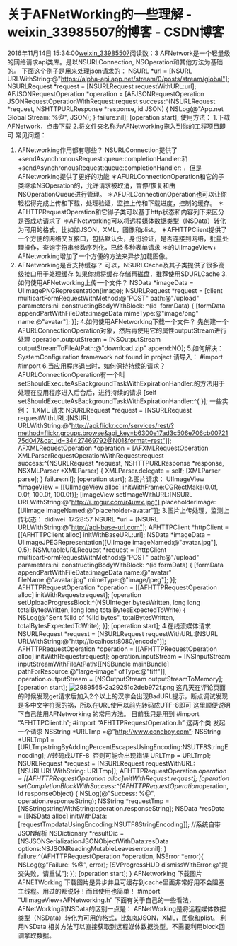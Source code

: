 # 关于AFNetWorking的一些理解 - weixin_33985507的博客 - CSDN博客
2016年11月14日 15:34:00[weixin_33985507](https://me.csdn.net/weixin_33985507)阅读数：3
AFNetwork是一个轻量级的网络请求api类库。是以NSURLConnection, NSOperation和其他方法为基础的。
下面这个例子是用来处理json请求的：
NSURL *url = [NSURL URLWithString:@"https://alpha-api.app.net/stream/0/posts/stream/global"];
NSURLRequest *request = [NSURLRequest requestWithURL:url];
AFJSONRequestOperation *operation = [AFJSONRequestOperation JSONRequestOperationWithRequest:request success:^(NSURLRequest *request, NSHTTPURLResponse *response, id JSON) {
NSLog(@"App.net Global Stream: %@", JSON);
} failure:nil];
[operation start];
使用方法：
1.下载AFNetwork，点击下载
2.将文件夹名称为AFNetworking拖入到你的工程项目即可
常见问题：
1. AFNetworking作用都有哪些？
NSURLConnection提供了+sendAsynchronousRequest:queue:completionHandler:和+sendAsynchronousRequest:queue:completionHandler: ，但是AFNetworking提供了更好的功能
＊AFURLConnectionOperation和它的子类继承NSOperation的，允许请求被取消，暂停/恢复和由NSOperationQueue进行管理。
＊AFURLConnectionOperation也可以让你轻松得完成上传和下载，处理验证，监控上传和下载进度，控制的缓存。
＊AFHTTPRequestOperation和它得子类可以基于http状态和内容列下来区分是否成功请求了
＊AFNetworking可以将远程媒体数据类型（NSData）转化为可用的格式，比如如JSON，XML，图像和plist。
＊AFHTTPClient提供了一个方便的网络交互接口，包括默认头，身份验证，是否连接到网络，批量处理操作，查询字符串参数序列化，已经多种表单请求
＊的UIImageView+ AFNetworking增加了一个方便的方法来异步加载图像。
2. AFNetworking是否支持缓存？
可以，NSURLCache及其子类提供了很多高级接口用于处理缓存
如果你想将缓存存储再磁盘，推荐使用SDURLCache
3.如何使用AFNetworking上传一个文件？
NSData *imageData = UIImagePNGRepresentation(image);
NSURLRequest *request = [client multipartFormRequestWithMethod:@"POST" path:@"/upload" parameters:nil constructingBodyWithBlock: ^(id  formData) {
[formData appendPartWithFileData:imageData mimeType:@"image/png" name:@"avatar"];
}];
4.如何使用AFNetworking下载一个文件？
先创建一个AFURLConnectionOperation对象，然后再使用它的属性outputStream进行处理
operation.outputStream = [NSOutputStream outputStreamToFileAtPath:@"download.zip" append:NO];
5.如何解决：SystemConfiguration framework not found in project
请导入：
#import
#import
6.当应用程序退出时，如何保持持续的请求？
AFURLConnectionOperation有一个叫setShouldExecuteAsBackgroundTaskWithExpirationHandler:的方法用于处理在应用程序进入后台后，进行持续的请求
[self setShouldExecuteAsBackgroundTaskWithExpirationHandler:^{
}];
一些实例：
1.XML 请求
NSURLRequest *request = [NSURLRequest requestWithURL:[NSURL URLWithString:@"http://api.flickr.com/services/rest/?method=flickr.groups.browse&api_key=b6300e17ad3c506e706cb0072175d047&cat_id=34427469792@N01&format=rest"]];
AFXMLRequestOperation *operation = [AFXMLRequestOperation XMLParserRequestOperationWithRequest:request success:^(NSURLRequest *request, NSHTTPURLResponse *response, NSXMLParser *XMLParser) {
XMLParser.delegate = self;
[XMLParser parse];
} failure:nil];
[operation start];
2.图片请求：
UIImageView *imageView = [[UIImageView alloc] initWithFrame:CGRectMake(0.0f, 0.0f, 100.0f, 100.0f)];
[imageView setImageWithURL:[NSURL URLWithString:@"http://i.imgur.com/r4uwx.jpg"] placeholderImage:[UIImage imageNamed:@"placeholder-avatar"]];
3.图片上传处理，监测上传状态：
didiwei  17:28:57
NSURL *url = [NSURL URLWithString:@"http://api-base-url.com"];
AFHTTPClient *httpClient = [[AFHTTPClient alloc] initWithBaseURL:url];
NSData *imageData = UIImageJPEGRepresentation([UIImage imageNamed:@"avatar.jpg"], 0.5);
NSMutableURLRequest *request = [httpClient multipartFormRequestWithMethod:@"POST" path:@"/upload" parameters:nil constructingBodyWithBlock: ^(id formData) {
[formData appendPartWithFileData:imageData name:@"avatar" fileName:@"avatar.jpg" mimeType:@"image/jpeg"];
}];
AFHTTPRequestOperation *operation = [[AFHTTPRequestOperation alloc] initWithRequest:request];
[operation setUploadProgressBlock:^(NSUInteger bytesWritten, long long totalBytesWritten, long long totalBytesExpectedToWrite) {
NSLog(@"Sent %lld of %lld bytes", totalBytesWritten, totalBytesExpectedToWrite);
}];
[operation start];
4.在线流媒体请求
NSURLRequest *request = [NSURLRequest requestWithURL:[NSURL URLWithString:@"http://localhost:8080/encode"]];
AFHTTPRequestOperation *operation = [[AFHTTPRequestOperation alloc] initWithRequest:request];
operation.inputStream = [NSInputStream inputStreamWithFileAtPath:[[NSBundle mainBundle] pathForResource:@"large-image" ofType:@"tiff"]];
operation.outputStream = [NSOutputStream outputStreamToMemory];
[operation start];
![2989565-2a29251c2deb972f.png](https://upload-images.jianshu.io/upload_images/2989565-2a29251c2deb972f.png)
这几天在评论页面的时候发现get请求后加入2个以上的汉字会出现BadURL提示，断点调试发现是多中文字符惹的祸，所以在URL使用以前先转码成UTF-8即可
这里顺便说明下自己使用AFNetworking 的常用方法。
目前我只是用到
#import “AFHTTPClient.h”;
#import “AFHTTPRequestOperation.h”
这两个类
发起一个请求
NSString *URLTmp =@”http://www.coneboy.com”;
NSString *URLTmp1 = [URLTmpstringByAddingPercentEscapesUsingEncoding:NSUTF8StringEncoding]; //转码成UTF-8  否则可能会出现错误
URLTmp = URLTmp1;
NSURLRequest *request = [NSURLRequest requestWithURL:[NSURLURLWithString: URLTmp]];
AFHTTPRequestOperation *operation = [[AFHTTPRequestOperation alloc]initWithRequest:request];
[operation setCompletionBlockWithSuccess:^(AFHTTPRequestOperation*operation, id responseObject) {
NSLog(@"Success: %@", operation.responseString);
NSString *requestTmp = [NSStringstringWithString:operation.responseString];
NSData *resData = [[NSData alloc] initWithData:[requestTmpdataUsingEncoding:NSUTF8StringEncoding]];
//系统自带JSON解析
NSDictionary *resultDic = [NSJSONSerializationJSONObjectWithData:resData options:NSJSONReadingMutableLeaveserror:nil];
} failure:^(AFHTTPRequestOperation *operation, NSError *error){
NSLog(@”Failure: %@”, error);
[SVProgressHUD dismissWithError:@"提交失败，请重试"];
}];
[operation start];
}
AFNetworking 下载图片
AFNETWorking 下载图片是异步并且可缓存到cache里面非常好用不会阻塞主线程。用过的都说好！而且使用也简单！
#import “UIImageView+AFNetworking.h”
下面有关于自己的一些看法，AFNetWorking和NSData的区别一点是：
AFNetWorking是将远程媒体数据类型（NSData）转化为可用的格式，比如如JSON，XML，图像和plist。
利用NSData 相关方法可以直接获取到远程媒体数据类型。不需要利用block回调拿取数据。
